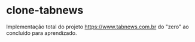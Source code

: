# clone-tabnews

Implementação total do projeto https://www.tabnews.com.br do "zero" ao concluído para aprendizado.
